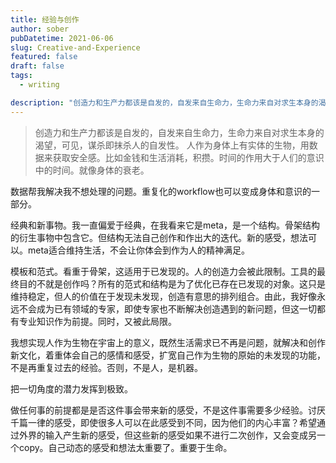 ```yaml
---
title: 经验与创作
author: sober
pubDatetime: 2021-06-06
slug: Creative-and-Experience
featured: false
draft: false
tags:
  - writing

description: "创造力和生产力都该是自发的，自发来自生命力，生命力来自对求生本身的渴望，可见，谋杀即抹杀人的自发性。"
---
```


> 创造力和生产力都该是自发的，自发来自生命力，生命力来自对求生本身的渴望，可见，谋杀即抹杀人的自发性。
> 人作为身体上有实体的生物，用数据来获取安全感。比如金钱和生活消耗，积攒。时间的作用大于人们的意识中的时间。就像身体的衰老。

数据帮我解决我不想处理的问题。重复化的workflow也可以变成身体和意识的一部分。

经典和新事物。我一直偏爱于经典，在我看来它是meta，是一个结构。骨架结构的衍生事物中包含它。但结构无法自己创作和作出大的迭代。新的感受，想法可以。meta适合维持生活，不会让你体会到作为人的精神满足。

模板和范式。看重于骨架，这适用于已发现的。人的创造力会被此限制。工具的最终目的不就是创作吗？所有的范式和结构是为了优化已存在已发现的对象。这只是维持稳定，但人的价值在于发现未发现，创造有意思的排列组合。由此，我好像永远不会成为已有领域的专家，即使专家也不断解决创造遇到的新问题，但这一切都有专业知识作为前提。同时，又被此局限。

我想实现人作为生物在宇宙上的意义，既然生活需求已不再是问题，就解决和创作新文化，着重体会自己的感情和感受，扩宽自己作为生物的原始的未发现的功能，不是再重复过去的经验。否则，不是人，是机器。

把一切角度的潜力发挥到极致。

做任何事的前提都是是否这件事会带来新的感受，不是这件事需要多少经验。讨厌千篇一律的感受，即使很多人可以在此感受到不同，因为他们的内心丰富？希望通过外界的输入产生新的感受，但这些新的感受如果不进行二次创作，又会变成另一个copy。自己动态的感受和想法太重要了。重要于生命。
